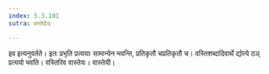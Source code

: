 ```yaml
---
index: 5.3.101
sutra: वस्तेर्ढञ्

---
```

इव इत्यनुवर्तते। इतः प्रभृति प्रत्ययाः सामान्येन भवन्ति, प्रतिकृतौ चप्रतिकृतौ च। वस्तिशब्दादिवार्थे द्योत्ये ठञ् प्रत्ययो भवति। वस्तिरिव वास्तेयः। वास्तेयी।